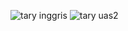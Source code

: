![tary inggris](https://user-images.githubusercontent.com/97792292/149674380-3bce099d-f704-4aef-aede-b8525e09500c.gif)
![tary uas2](https://user-images.githubusercontent.com/97792292/149674398-97b99ad4-da62-4dc8-98d6-2c6e47c1ee43.gif)


